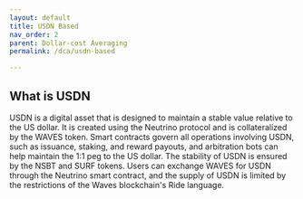 ```yaml
---
layout: default
title: USDN Based
nav_order: 2
parent: Dollar-cost Averaging
permalink: /dca/usdn-based

---
```


## What is USDN

USDN is a digital asset that is designed to maintain a stable value relative to the US dollar. It is created using the Neutrino protocol and is collateralized by the WAVES token. Smart contracts govern all operations involving USDN, such as issuance, staking, and reward payouts, and arbitration bots can help maintain the 1:1 peg to the US dollar. The stability of USDN is ensured by the NSBT and SURF tokens. Users can exchange WAVES for USDN through the Neutrino smart contract, and the supply of USDN is limited by the restrictions of the Waves blockchain's Ride language.